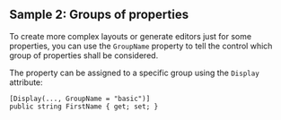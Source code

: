 ## Sample 2: Groups of properties

To create more complex layouts or generate editors just for some properties, you can use the `GroupName` property to tell the control which group of properties shall be considered.

The property can be assigned to a specific group using the `Display` attribute:

```CSHARP
[Display(..., GroupName = "basic")]
public string FirstName { get; set; }
```
